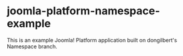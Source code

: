 joomla-platform-namespace-example
=================================

This is an example Joomla! Platform application built on dongilbert's Namespace branch.